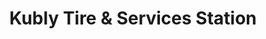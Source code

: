 ---
title: "Kubly Tire & Services Station"
url: /monticello/kubly-tire-und-services-station/
shop: Autowerkstatt
---
